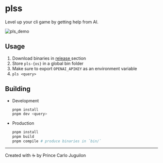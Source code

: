 # plss

Level up your cli game by getting help from AI.

![pls_demo](https://user-images.githubusercontent.com/47204120/223717203-3400adfb-9b41-4a24-bd36-cc6a5c780c83.gif)

## Usage

1. Download binaries in [release ](https://github.com/princejoogie/pls/releases) section
2. Store `pls-{os}` in a global bin folder
3. Make sure to export `OPENAI_APIKEY` as an environment variable
4. `pls <query>`

## Building

- Development

  ```bash
  pnpm install
  pnpm dev <query>
  ```

- Production

  ```bash
  pnpm install
  pnpm build
  pnpm compile # produce binaries in `bin/`
  ```

---

Created with ☕ by Prince Carlo Juguilon
